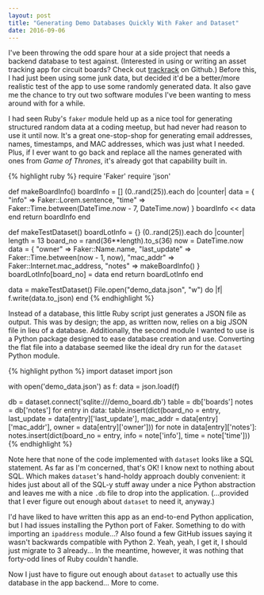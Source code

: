 ```yaml
---
layout: post
title: "Generating Demo Databases Quickly With Faker and Dataset"
date: 2016-09-06
---
```


<meta name="description" content="ruby faker"/>
<meta name="description" content="fake datasets"/>
<meta name="description" content="mockup data"/>
<meta name="description" content="python dataset"/>

I've been throwing the odd spare hour at a side project that needs a backend database to test against. (Interested in using or writing an asset tracking app for circuit boards? Check out [trackrack](https://github.com/Cushychicken/trackrack) on Github.) Before this, I had just been using some junk data, but decided it'd be a better/more realistic test of the app to use some randomly generated data. It also gave me the chance to try out two software modules I've been wanting to mess around with for a while.

I had seen Ruby's `faker` module held up as a nice tool for generating structured random data at a coding meetup, but had never had reason to use it until now. It's a great one-stop-shop for generating email addresses, names, timestamps, and MAC addresses, which was just what I needed. Plus, if I ever want to go back and replace all the names generated with ones from _Game of Thrones_, it's already got that capability built in.

{% highlight ruby %}
require 'Faker'
require 'json'

def makeBoardInfo()
        boardInfo = []
        (0..rand(25)).each do |counter|
                data = {
                        "info" => Faker::Lorem.sentence,
                        "time" => Faker::Time.between(DateTime.now - 7, DateTime.now)
                }
                boardInfo << data
        end
        return boardInfo
end

def makeTestDataset()
        boardLotInfo = {}
        (0..rand(25)).each do |counter|
                length = 13
                board_no = rand(36**length).to_s(36)
                now = DateTime.now
                data = {
                        "owner"       => Faker::Name.name,
                        "last_update" => Faker::Time.between(now - 1, now),
                        "mac_addr"    => Faker::Internet.mac_address,
                        "notes"       => makeBoardInfo()
                }
                boardLotInfo[board_no] = data
        end
        return boardLotInfo
end

data = makeTestDataset()
File.open("demo_data.json", "w") do |f|
        f.write(data.to_json)
end
{% endhighlight %}

Instead of a database, this little Ruby script just generates a JSON file as output. This was by design; the app, as written now, relies on a big JSON file in lieu of a database. Additionally, the second module I wanted to use is a Python package designed to ease database creation and use. Converting the flat file into a database seemed like the ideal dry run for the `dataset` Python module.

{% highlight python %}
import dataset
import json

with open('demo_data.json') as f:
    data = json.load(f)

db = dataset.connect('sqlite:///demo_board.db')
table = db['boards']
notes = db['notes']
for entry in data:
    table.insert(dict(board_no    = entry,
                      last_update = data[entry]['last_update'],
                      mac_addr    = data[entry]['mac_addr'],
                      owner       = data[entry]['owner']))
    for note in data[entry]['notes']:
        notes.insert(dict(board_no = entry,
                          info     = note['info'],
                          time     = note['time']))
{% endhighlight %}

Note here that none of the code implemented with `dataset` looks like a SQL statement. As far as I'm concerned, that's OK! I know next to nothing about SQL. Which makes `dataset`'s hand-holdy approach doubly convenient: it hides just about all of the SQL-y stuff away under a nice Python abstraction and leaves me with a nice `.db` file to drop into the application. (...provided that I ever figure out enough about `dataset` to need it, anyway.)

I'd have liked to have written this app as an end-to-end Python application, but I had issues installing the Python port of Faker. Something to do with importing an `ipaddress` module...? Also found a few GitHub issues saying it wasn't backwards compatible with Python 2. Yeah, yeah, I get it, I should just migrate to 3 already... In the meantime, however, it was nothing that forty-odd lines of Ruby couldn't handle.

Now I just have to figure out enough about `dataset` to actually use this database in the app backend... More to come. 